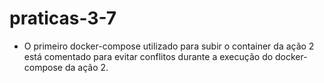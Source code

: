 # praticas-3-7

* O primeiro docker-compose utilizado para subir o container da ação 2 está comentado para evitar conflitos durante a execução do docker-compose da ação 2.